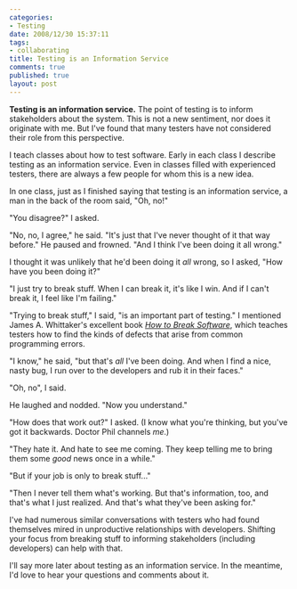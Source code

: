 ```yaml
--- 
categories: 
- Testing
date: 2008/12/30 15:37:11
tags: 
- collaborating
title: Testing is an Information Service
comments: true
published: true
layout: post
---
```


<strong>Testing is an information service.</strong>  The point of testing is to inform stakeholders about the system.  This is not a new sentiment, nor does it originate with me.  But I've found that many testers have not considered their role from this perspective.

I teach classes about how to test software.  Early in each class I describe testing as an information service.  Even in classes filled with experienced testers, there are always a few people for whom this is a new idea.

In one class, just as I finished saying that testing is an information service, a man in the back of the room said, "Oh, no!"

"You disagree?" I asked.

"No, no, I agree," he said.  "It's just that I've never thought of it that way before."  He paused and frowned.  "And I think I've been doing it all wrong."

I thought it was unlikely that he'd been doing it *all* wrong, so I asked, "How have you been doing it?"

"I just try to break stuff.  When I can break it, it's like I win.  And if I can't break it, I feel like I'm failing."

"Trying to break stuff," I said, "is an important part of testing."  I mentioned James A. Whittaker's excellent book <em><a href="http://www.amazon.com/exec/obidos/ASIN/0201796198/dalehemery-20">How to Break Software</a></em>, which teaches testers how to find the kinds of defects that arise from common programming errors.

"I know," he said, "but that's <em>all</em> I've been doing.  And when I find a nice, nasty bug, I run over to the developers and rub it in their faces."

"Oh, no", I said.

He laughed and nodded.  "Now you understand."

"How does that work out?" I asked.  (I know what you're thinking, but you've got it backwards.  Doctor Phil channels <em>me</em>.)

"They hate it.  And hate to see me coming.  They keep telling me to bring them some <em>good</em> news once in a while."

"But if your job is only to break stuff..."

"Then I never tell them what's working.  But that's information, too, and that's what I just realized.  And that's what they've been asking for."

I've had numerous similar conversations with testers who had found themselves mired in unproductive relationships with developers.  Shifting your focus from breaking stuff to informing stakeholders (including developers) can help with that.

I'll say more later about testing as an information service.  In the meantime, I'd love to hear your questions and comments about it.
